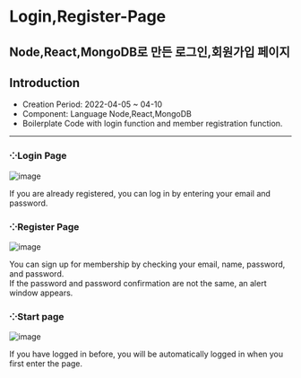 # Login,Register-Page

## Node,React,MongoDB로 만든 로그인,회원가입 페이지

## Introduction
  * Creation Period: 2022-04-05 ~ 04-10
  * Component: Language Node,React,MongoDB
  * Boilerplate Code with login function and member registration function.
***
### ⁘Login Page
![image](https://user-images.githubusercontent.com/99002828/162626952-abcec402-ade9-443c-b41d-b2d5aa0d0b2b.png)

If you are already registered, you can log in by entering your email and password.

### ⁘Register Page
![image](https://user-images.githubusercontent.com/99002828/162626981-82cbf7eb-968c-474f-8711-bd0935e68876.png)

You can sign up for membership by checking your email, name, password, and password.<br>
If the password and password confirmation are not the same, an alert window appears.
### ⁘Start page
![image](https://user-images.githubusercontent.com/99002828/162626897-59727596-4ca5-4b5c-bbc0-52172edf8e2b.png)

If you have logged in before, you will be automatically logged in when you first enter the page.

